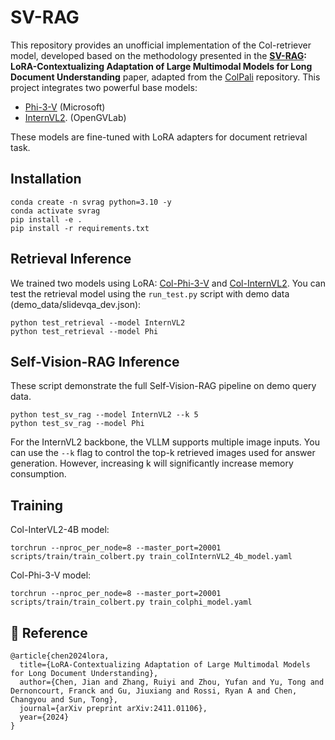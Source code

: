 # SV-RAG
This repository provides an unofficial implementation of the Col-retriever model, developed based on the methodology presented in the [**SV-RAG**](https://arxiv.org/abs/2411.01106)**: LoRA-Contextualizing Adaptation of Large Multimodal Models for Long Document Understanding** paper, adapted from the [ColPali](https://github.com/illuin-tech/colpali) repository. This project integrates two powerful base models: 
- [Phi-3-V](https://huggingface.co/microsoft/Phi-3-vision-128k-instruct) (Microsoft)
- [InternVL2](https://huggingface.co/OpenGVLab/InternVL2-4B). (OpenGVLab)

These models are fine-tuned with LoRA adapters for document retrieval task.

## Installation
```
conda create -n svrag python=3.10 -y
conda activate svrag
pip install -e .
pip install -r requirements.txt
```

## Retrieval Inference
We trained two models using LoRA: [Col-Phi-3-V](https://huggingface.co/puar-playground/Col-Phi-3-V) and [Col-InternVL2](https://huggingface.co/puar-playground/Col-InternVL2-4B). 
You can test the retrieval model using the `run_test.py` script with demo data (demo_data/slidevqa_dev.json):
```
python test_retrieval --model InternVL2
python test_retrieval --model Phi
```

## Self-Vision-RAG Inference
These script demonstrate the full Self-Vision-RAG pipeline on demo query data.
```
python test_sv_rag --model InternVL2 --k 5
python test_sv_rag --model Phi
```
For the InternVL2 backbone, the VLLM supports multiple image inputs. You can use the `--k` flag to control the top-k retrieved images used for answer generation. However, increasing k will significantly increase memory consumption.

## Training
Col-InterVL2-4B model:
```
torchrun --nproc_per_node=8 --master_port=20001 scripts/train/train_colbert.py train_colInternVL2_4b_model.yaml
```
Col-Phi-3-V model:
```
torchrun --nproc_per_node=8 --master_port=20001 scripts/train/train_colbert.py train_colphi_model.yaml
```

## 📖 Reference
```
@article{chen2024lora,
  title={LoRA-Contextualizing Adaptation of Large Multimodal Models for Long Document Understanding},
  author={Chen, Jian and Zhang, Ruiyi and Zhou, Yufan and Yu, Tong and Dernoncourt, Franck and Gu, Jiuxiang and Rossi, Ryan A and Chen, Changyou and Sun, Tong},
  journal={arXiv preprint arXiv:2411.01106},
  year={2024}
}
```

